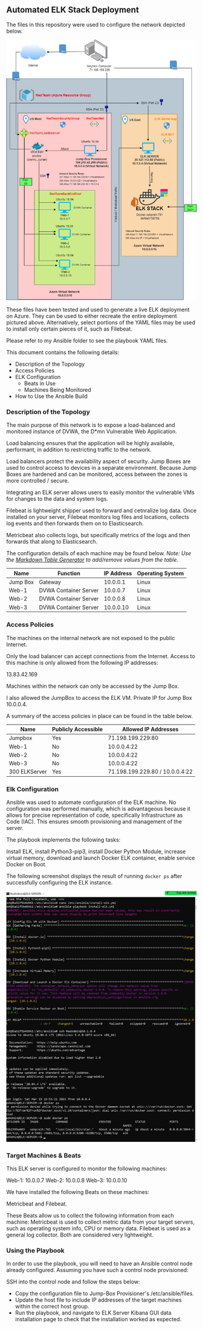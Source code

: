 ## Automated ELK Stack Deployment

The files in this repository were used to configure the network depicted below.

![TODO: Update the path with the name of your diagram](Images/AzureNetworkDiagram_NeyhaBhat.jpg)

These files have been tested and used to generate a live ELK deployment on Azure. They can be used to either recreate the entire deployment pictured above. Alternatively, select portions of the YAML files may be used to install only certain pieces of it, such as Filebeat.

  Please refer to my Ansible folder to see the playbook YAML files.

This document contains the following details:
- Description of the Topology
- Access Policies
- ELK Configuration
  - Beats in Use
  - Machines Being Monitored
- How to Use the Ansible Build


### Description of the Topology

The main purpose of this network is to expose a load-balanced and monitored instance of DVWA, the D*mn Vulnerable Web Application.

Load balancing ensures that the application will be highly available, performant, in addition to restricting traffic to the network.

Load balancers protect the availability aspect of security. Jump Boxes are used to control access to devices in a separate environment. Because Jump Boxes are hardened and can be monitored, access between the zones is more controlled / secure. 

Integrating an ELK server allows users to easily monitor the vulnerable VMs for changes to the data and system logs.

Filebeat is lightweight shipper used to forward and cetnralize log data. Once installed on your server, Filebeat monitors log files and locations, collects log events and then forwards them on to Elasticsearch.

Metricbeat also collects logs, but specifically metrics of the logs and then forwards that along to Elasticsearch.

The configuration details of each machine may be found below.
_Note: Use the [Markdown Table Generator](http://www.tablesgenerator.com/markdown_tables) to add/remove values from the table_.

| Name     | Function | IP Address | Operating System |
|----------|----------|------------|------------------|
| Jump Box | Gateway  | 10.0.0.1 | Linux |
| Web-1   | DVWA Container Server | 10.0.0.7 | Linux |
| Web-2    | DVWA Container Server | 10.0.0.8 | Linux |
| Web-3   | DVWA Container Server | 10.0.0.10 | Linux              |

### Access Policies

The machines on the internal network are not exposed to the public Internet. 

Only the load balancer can accept connections from the Internet. Access to this machine is only allowed from the following IP addresses:

13.83.42.169

Machines within the network can only be accessed by the Jump Box.

I also allowed the JumpBox to access the ELK VM. Private IP for Jump Box 10.0.0.4.

A summary of the access policies in place can be found in the table below.

| Name     | Publicly Accessible | Allowed IP Addresses |
|----------|---------------------|----------------------|
| Jumpbox  | Yes | 71.198.199.229:80 |
|Web-1 |  No  | 10.0.0.4:22  |
| Web-2| No  | 10.0.0.4:22  |
| Web-3 | No | 10.0.0.4:22|
| 300 ELKServer | Yes | 71.198.199.229.80 / 10.0.0.4:22
### Elk Configuration

Ansible was used to automate configuration of the ELK machine. No configuration was performed manually, which is advantageous because it allows for precise representation of code, specifically Infrastructure as Code (IAC). This ensures smooth provisioning and management of the server.

The playbook implements the following tasks:

Install ELK, install Python3-pip3, install Docker Python Module, increase virtual memory, download and launch Docker ELK container, enable service Docker on Boot.

The following screenshot displays the result of running `docker ps` after successfully configuring the ELK instance.

![TODO: Update the path with the name of your screenshot of docker ps output](Images/docker_ps_output_NeyhaBhat.jpg)

### Target Machines & Beats
This ELK server is configured to monitor the following machines:

Web-1: 10.0.0.7
Web-2: 10.0.0.8
Web-3: 10.0.0.10

We have installed the following Beats on these machines:

Metricbeat and Filebeat.

These Beats allow us to collect the following information from each machine:
Metricbeat is used to collect metric data from your target servers, such as operating system info, CPU or memory data. Filebeat is used as a general log collector. Both are considered very lightweight.


### Using the Playbook
In order to use the playbook, you will need to have an Ansible control node already configured. Assuming you have such a control node provisioned: 

SSH into the control node and follow the steps below:
- Copy the configuration file to Jump-Box Provisioner's /etc/ansible/files.
- Update the host file to include IP addresses of the target machines within the correct host group.
- Run the playbook, and navigate to ELK Server Kibana GUI data installation page to check that the installation worked as expected.



